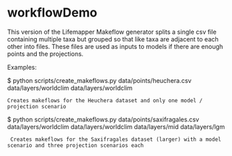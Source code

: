 # workflowDemo

This version of the Lifemapper Makeflow generator splits a single csv file 
   containing multiple taxa but grouped so that like taxa are adjacent to each
   other into files.  These files are used as inputs to models if there are
   enough points and the projections.

Examples:

 $ python scripts/create_makeflows.py data/points/heuchera.csv data/layers/worldclim data/layers/worldclim 

    Creates makeflows for the Heuchera dataset and only one model / projection scenario

 $ python scripts/create_makeflows.py data/points/saxifragales.csv data/layers/worldclim data/layers/worldclim data/layers/mid data/layers/lgm
 
     Creates makeflows for the Saxifragales dataset (larger) with a model scenario and three projection scenarios each
     
